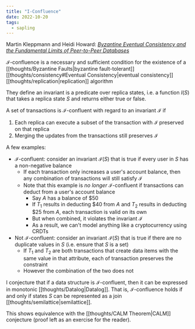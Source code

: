 ```yaml
---
title: "I-Confluence"
date: 2022-10-20
tags:
  - sapling
---
```


Martin Kleppmann and Heidi Howard: _[Byzantine Eventual Consistency and the Fundamental Limits of Peer-to-Peer Databases](https://arxiv.org/pdf/2012.00472.pdf)_

$\mathcal I$-confluence is a necessary and sufficient condition for the existence of a [[thoughts/Byzantine Faults|byzantine fault-tolerant]] [[thoughts/consistency#Eventual Consistency|eventual consistency]] [[thoughts/replication|replication]] algorithm

They define an invariant is a predicate over replica states, i.e. a function $I(S)$ that takes a replica state $S$ and returns either true or false.

A set of transactions is $\mathcal I$-confluent with regard to an invariant $\mathcal I$ if

1. Each replica can execute a subset of the transaction with $\mathcal I$ preserved on that replica
2. Merging the updates from the transactions still preserves $\mathcal I$

A few examples:

- $\mathcal I$-confluent: consider an invariant $\mathcal I(S)$ that is true if every user in $S$ has a non-negative balance
  - If each transaction only increases a user's account balance, then any combination of transactions will still satisfy $\mathcal I$
  - Note that this example is _no longer_ $\mathcal I$-confluent if transactions can deduct from a user's account balance
    - Say $A$ has a balance of $50
    - If $T_1$ results in deducting \$40 from $A$ and $T_2$ results in deducting \$25 from $A$, each transaction is valid on its own
    - But when combined, it violates the invariant $\mathcal I$
    - As a result, we can't model anything like a cryptocurrency using CRDTs
- Not $\mathcal I$-confluent: consider an invariant $\mathcal I(S)$ that is true if there are no duplicate values in $S$ (i.e. ensure that $S$ is a set)
  - If $T_1$ and $T_2$ are both transactions that create data items with the same value in that attribute, each of transaction preserves the constraint
  - However the combination of the two does not

I conjecture that if a data structure is $\mathcal I$-confluent, then it can be expressed in monotonic [[thoughts/Datalog|Datalog]]. That is, $\mathcal I$-confluence holds if and only if states $S$ can be represented as a join [[thoughts/semilattice|semilattice]].

This shows equivalence with the [[thoughts/CALM Theorem|CALM]] conjecture (proof left as an exercise for the reader).
